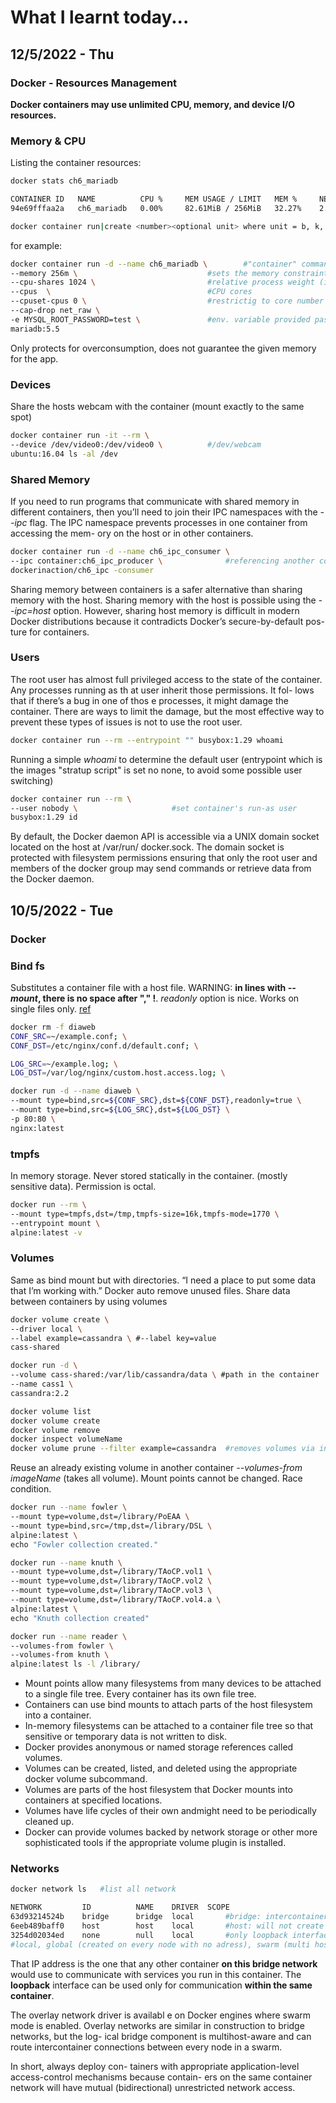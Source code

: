 # What I learnt today...

## 12/5/2022 - Thu
### Docker - Resources Management

**Docker containers may use unlimited CPU, memory, and device I/O resources.**

### Memory & CPU

Listing the container resources:
```bash
docker stats ch6_mariadb
```

```bash
CONTAINER ID   NAME          CPU %     MEM USAGE / LIMIT   MEM %     NET I/O       BLOCK I/O         PIDS
94e69fffaa2a   ch6_mariadb   0.00%     82.61MiB / 256MiB   32.27%    2.54kB / 0B   4.51MB / 45.2MB   19
```

```bash
docker container run|create <number><optional unit> where unit = b, k, m or g
```

for example:
```bash
docker container run -d --name ch6_mariadb \        #"container" command is added
--memory 256m \                             #sets the memory constraint
--cpu-shares 1024 \                         #relative process weight (integer)
--cpus  \                                   #CPU cores
--cpuset-cpus 0 \                           #restrictig to core number (avoid context switching)
--cap-drop net_raw \
-e MYSQL_ROOT_PASSWORD=test \               #env. variable provided passwd.
mariadb:5.5
```
Only protects for overconsumption, does not guarantee the given memory for the app.

### Devices

Share the hosts webcam with the container (mount exactly to the same spot)
```bash
docker container run -it --rm \
--device /dev/video0:/dev/video0 \          #/dev/webcam
ubuntu:16.04 ls -al /dev
```

### Shared Memory
If you need to run programs that communicate with shared memory in different
containers, then you’ll need to join their IPC namespaces with the *--ipc* flag.
The IPC namespace prevents processes in one container from accessing the mem-
ory on the host or in other containers.


```bash
docker container run -d --name ch6_ipc_consumer \
--ipc container:ch6_ipc_producer \              #referencing another containers memory namespace
dockerinaction/ch6_ipc -consumer
```
Sharing memory between containers is
a safer alternative than sharing memory with the host. Sharing memory with the host
is possible using the *--ipc=host* option. However, sharing host memory is difficult in
modern Docker distributions because it contradicts Docker’s secure-by-default pos-
ture for containers.

### Users
The root user has almost full privileged access to the state
of the container. Any processes running as th at user inherit those permissions. It fol-
lows that if there’s a bug in one of thos e processes, it might damage the container.
There are ways to limit the damage, but the most effective way to prevent these types
of issues is not to use the root user.

```bash
docker container run --rm --entrypoint "" busybox:1.29 whoami
```
Running a simple *whoami* to determine the default user (entrypoint which is the images "stratup script" is set no none, to avoid some possible user switching)

```bash
docker container run --rm \
--user nobody \                     #set container's run-as user
busybox:1.29 id
```

By default, the Docker
daemon API is accessible via a UNIX domain socket located on the host at /var/run/
docker.sock. The domain socket is protected with filesystem permissions ensuring that
only the root user and members of the docker group may send commands or retrieve
data from the Docker daemon. 



## 10/5/2022 - Tue
### Docker
### Bind fs
Substitutes a container file with a host file. WARNING: **in lines with *--mount*, there is no space after "," !**. *readonly* option is nice.
Works on single files only. [ref](https://docs.docker.com/storage/bind-mounts/)

```bash
docker rm -f diaweb
CONF_SRC=~/example.conf; \
CONF_DST=/etc/nginx/conf.d/default.conf; \

LOG_SRC=~/example.log; \
LOG_DST=/var/log/nginx/custom.host.access.log; \

docker run -d --name diaweb \
--mount type=bind,src=${CONF_SRC},dst=${CONF_DST},readonly=true \
--mount type=bind,src=${LOG_SRC},dst=${LOG_DST} \
-p 80:80 \
nginx:latest
```
### tmpfs
In memory storage. Never stored statically in the container. (mostly sensitive data). Permission is octal.
```bash
docker run --rm \
--mount type=tmpfs,dst=/tmp,tmpfs-size=16k,tmpfs-mode=1770 \
--entrypoint mount \
alpine:latest -v
```
### Volumes
Same as bind mount but with directories. “I need a place to put some data that I’m working with.” Docker auto remove unused files. Share data between containers by using volumes
```bash
docker volume create \
--driver local \
--label example=cassandra \ #--label key=value
cass-shared
```

```bash
docker run -d \
--volume cass-shared:/var/lib/cassandra/data \ #path in the container
--name cass1 \
cassandra:2.2
```

```bash
docker volume list
docker volume create
docker volume remove
docker inspect volumeName
docker volume prune --filter example=cassandra  #removes volumes via interactive confirmation (--force to supress)
```

Reuse an already existing volume in another container *--volumes-from imageName* (takes all volume). Mount points cannot be changed. Race condition.

```bash
docker run --name fowler \
--mount type=volume,dst=/library/PoEAA \
--mount type=bind,src=/tmp,dst=/library/DSL \
alpine:latest \
echo "Fowler collection created."

docker run --name knuth \
--mount type=volume,dst=/library/TAoCP.vol1 \
--mount type=volume,dst=/library/TAoCP.vol2 \
--mount type=volume,dst=/library/TAoCP.vol3 \
--mount type=volume,dst=/library/TAoCP.vol4.a \
alpine:latest \
echo "Knuth collection created"

docker run --name reader \
--volumes-from fowler \
--volumes-from knuth \
alpine:latest ls -l /library/
```

* Mount points allow many filesystems from many devices to be attached to a single file tree. Every container has its own file tree.
* Containers can use bind mounts to attach parts of the host filesystem into a container.
* In-memory filesystems can be attached to a container file tree so that sensitive or temporary data is not written to disk.
* Docker provides anonymous or named storage references called volumes.
* Volumes can be created, listed, and deleted using the appropriate docker volume subcommand.
* Volumes are parts of the host filesystem that Docker mounts into containers at specified locations.
* Volumes have life cycles of their own andmight need to be periodically cleaned up.
* Docker can provide volumes backed by network storage or other more sophisticated tools if the appropriate volume plugin is installed.

### Networks

```bash
docker network ls   #list all network
```

```bash
NETWORK         ID          NAME    DRIVER  SCOPE
63d93214524b    bridge      bridge  local       #bridge: intercontainer connectivity on one machine (not recommended. use own bridge network)
6eeb489baff0    host        host    local       #host: will not create any network (localhost)
3254d02034ed    none        null    local       #only loopback interface available
#local, global (created on every node with no adress), swarm (multi host, cluster wide)
```

That IP address is the one that any other container **on this bridge network** would use to communicate with services you run in this container. 
The **loopback** interface can be used only for communication **within the same container**.

The overlay network driver is availabl e on Docker engines where swarm mode is
enabled. Overlay networks are similar in construction to bridge networks, but the log-
ical bridge component is multihost-aware and can route intercontainer connections
between every node in a swarm.

In short, always deploy con-
tainers with appropriate application-level access-control mechanisms because contain-
ers on the same container network will have mutual (bidirectional) unrestricted
network access.